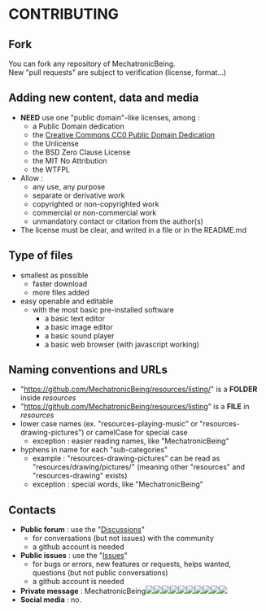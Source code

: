 # CONTRIBUTING

## Fork
You can fork any repository of MechatronicBeing.  
New "pull requests" are subject to verification (license, format...)

## Adding new content, data and media
- **NEED** use one "public domain"-like licenses, among :
  - a Public Domain dedication
  - the [Creative Commons CC0 Public Domain Dedication](LICENSE)
  - the Unlicense
  - the BSD Zero Clause License
  - the MIT No Attribution
  - the WTFPL
- Allow :
  - any use, any purpose
  - separate or derivative work
  - copyrighted or non-copyrighted work
  - commercial or non-commercial work
  - unmandatory contact or citation from the author(s) 
- The license must be clear, and writed in a file or in the README.md

## Type of files
- smallest as possible
  - faster download
  - more files added
- easy openable and editable
  - with the most basic pre-installed software
    - a basic text editor
    - a basic image editor
    - a basic sound player
    - a basic web browser (with javascript working)

## Naming conventions and URLs
- "https://github.com/MechatronicBeing/resources/listing/" is a **FOLDER** inside *resources*
- "https://github.com/MechatronicBeing/resources/listing" is a **FILE** in *resources*
- lower case names (ex. "resources-playing-music" or "resources-drawing-pictures") or camelCase for special case
  - exception : easier reading names, like "MechatronicBeing"
- hyphens in name for each "sub-categories" 
  - example : "resources-drawing-pictures" can be read as "resources/drawing/pictures/" (meaning other "resources" and "resources-drawing" exists)
  - exception : special words, like "MechatronicBeing" 

## Contacts
- **Public forum** : use the "[Discussions](https://github.com/MechatronicBeing/MechatronicBeing.github.io/discussions)"
  - for conversations (but not issues) with the community 
  - a github account is needed
- **Public issues** : use the "[Issues](https://github.com/MechatronicBeing/MechatronicBeing.github.io/issues)"
  - for bugs or errors, new features or requests, helps wanted, questions (but not public conversations)
  - a github account is needed
- **Private message** : MechatronicBeing![](https://raw.githubusercontent.com/MechatronicBeing/MechatronicBeing.github.io/main/images/symbols/other/atsign.png)![](https://raw.githubusercontent.com/MechatronicBeing/MechatronicBeing.github.io/main/images/symbols/bf/g.png)![](https://raw.githubusercontent.com/MechatronicBeing/MechatronicBeing.github.io/main/images/symbols/bf/m.png)![](https://raw.githubusercontent.com/MechatronicBeing/MechatronicBeing.github.io/main/images/symbols/bf/a.png)![](https://raw.githubusercontent.com/MechatronicBeing/MechatronicBeing.github.io/main/images/symbols/bf/i.png)![](https://raw.githubusercontent.com/MechatronicBeing/MechatronicBeing.github.io/main/images/symbols/bf/l.png)![](https://raw.githubusercontent.com/MechatronicBeing/MechatronicBeing.github.io/main/images/symbols/other/centerdot.png)![](https://raw.githubusercontent.com/MechatronicBeing/MechatronicBeing.github.io/main/images/symbols/bf/c.png)![](https://raw.githubusercontent.com/MechatronicBeing/MechatronicBeing.github.io/main/images/symbols/bf/o.png)![](https://raw.githubusercontent.com/MechatronicBeing/MechatronicBeing.github.io/main/images/symbols/bf/m.png)
- **Social media** : no. 

